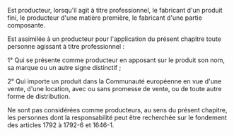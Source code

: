 Est producteur, lorsqu'il agit à titre professionnel, le fabricant d'un produit fini, le producteur d'une matière première, le fabricant d'une partie composante.

Est assimilée à un producteur pour l'application du présent chapitre toute personne agissant à titre professionnel :

1° Qui se présente comme producteur en apposant sur le produit son nom, sa marque ou un autre signe distinctif ;

2° Qui importe un produit dans la Communauté européenne en vue d'une vente, d'une location, avec ou sans promesse de vente, ou de toute autre forme de distribution.

Ne sont pas considérées comme producteurs, au sens du présent chapitre, les personnes dont la responsabilité peut être recherchée sur le fondement des articles 1792 à 1792-6 et 1646-1.
